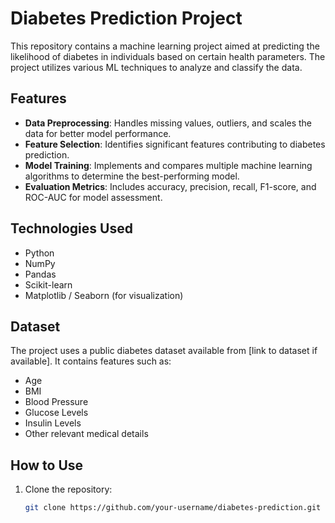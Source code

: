# Diabetes Prediction Project

This repository contains a machine learning project aimed at predicting the likelihood of diabetes in individuals based on certain health parameters. The project utilizes various ML techniques to analyze and classify the data.

## Features
- **Data Preprocessing**: Handles missing values, outliers, and scales the data for better model performance.
- **Feature Selection**: Identifies significant features contributing to diabetes prediction.
- **Model Training**: Implements and compares multiple machine learning algorithms to determine the best-performing model.
- **Evaluation Metrics**: Includes accuracy, precision, recall, F1-score, and ROC-AUC for model assessment.

## Technologies Used
- Python
- NumPy
- Pandas
- Scikit-learn
- Matplotlib / Seaborn (for visualization)

## Dataset
The project uses a public diabetes dataset available from [link to dataset if available]. It contains features such as:
- Age
- BMI
- Blood Pressure
- Glucose Levels
- Insulin Levels
- Other relevant medical details

## How to Use
1. Clone the repository:
   ```bash
   git clone https://github.com/your-username/diabetes-prediction.git

